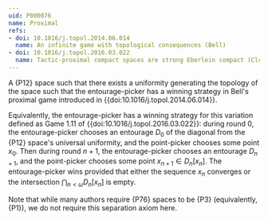 ```yaml
---
uid: P000076
name: Proximal
refs:
- doi: 10.1016/j.topol.2014.06.014
  name: An infinite game with topological consequences (Bell)
- doi: 10.1016/j.topol.2016.03.022
  name: Tactic-proximal compact spaces are strong Eberlein compact (Clontz)
---
```


A {P12} space such that there exists a uniformity
generating the topology of the space such that the
entourage-picker has a winning strategy in Bell's proximal game introduced
in {{doi:10.1016/j.topol.2014.06.014}}.

Equivalently, the entourage-picker has a winning strategy for
this variation defined as Game 1.11 of
{{doi:10.1016/j.topol.2016.03.022}}: during round $0$,
the entourage-picker chooses an entourage $D_0$ of the diagonal from
the {P12} space's universal uniformity, and the point-picker
chooses some point $x_0$. Then during round $n+1$, the entourage-picker chooses an
entourage $D_{n+1}$, and the point-picker chooses some point $x_{n+1}\in D_n[x_n]$.
The entourage-picker wins provided that either the sequence $x_n$ converges
or the intersection $\bigcap_{n<\omega}D_n[x_n]$ is empty.

Note that while many authors require {P76} spaces to be {P3}
(equivalently, {P1}),
we do not require this separation axiom here.
